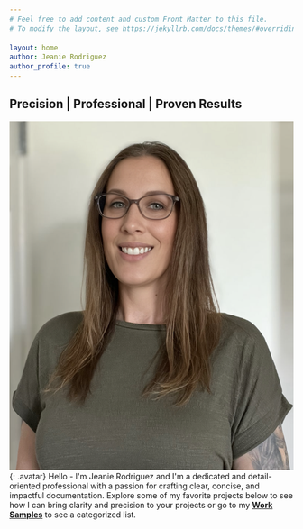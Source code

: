 ```yaml
---
# Feel free to add content and custom Front Matter to this file.
# To modify the layout, see https://jekyllrb.com/docs/themes/#overriding-theme-defaults

layout: home
author: Jeanie Rodriguez
author_profile: true
---
```


## Precision | Professional | Proven Results
![jeanie rodriguez](/assets/css/images/jeanie.png){: .avatar}
Hello - I'm Jeanie Rodriguez and I'm a dedicated and detail-oriented professional with a passion for crafting clear, concise, and impactful documentation. Explore some of my favorite projects below to see how I can bring clarity and precision to your projects or go to my **[Work Samples](/worksamples)** to see a categorized list.